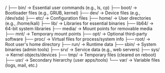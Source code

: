 /
├── bin/       → Essential user commands (e.g., ls, cp)
├── boot/      → Bootloader files (e.g., GRUB, kernel)
├── dev/       → Device files (e.g., /dev/sda)
├── etc/       → Configuration files
├── home/      → User directories (e.g., /home/kali)
├── lib/       → Libraries for essential binaries
├── lib64/     → 64-bit system libraries
├── media/     → Mount points for removable media
├── mnt/       → Temporary mount points
├── opt/       → Optional third-party software
├── proc/      → Virtual files for process/system info
├── root/      → Root user's home directory
├── run/       → Runtime data
├── sbin/      → System binaries (admin tools)
├── srv/       → Service data (e.g., web servers)
├── sys/       → Kernel objects/devices
├── tmp/       → Temporary files (cleared on reboot)
├── usr/       → Secondary hierarchy (user apps/tools)
└── var/       → Variable files (logs, mail, etc.)
